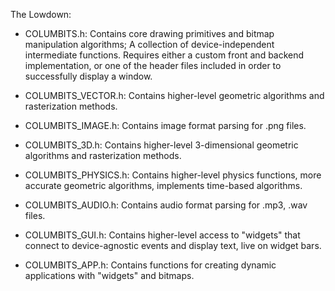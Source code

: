 The Lowdown:

- COLUMBITS.h: Contains core drawing primitives and bitmap manipulation algorithms; A collection of device-independent intermediate functions. Requires either a custom front and backend implementation, or one of the header files included in order to successfully display a window. 

- COLUMBITS_VECTOR.h: Contains higher-level geometric algorithms and rasterization methods. 

- COLUMBITS_IMAGE.h: Contains image format parsing for .png files.

- COLUMBITS_3D.h: Contains higher-level 3-dimensional geometric algorithms and rasterization methods.

- COLUMBITS_PHYSICS.h: Contains higher-level physics functions, more accurate geometric algorithms, implements time-based algorithms.

- COLUMBITS_AUDIO.h: Contains audio format parsing for .mp3, .wav files.

- COLUMBITS_GUI.h: Contains higher-level access to "widgets" that connect to device-agnostic events and display text, live on widget bars. 

- COLUMBITS_APP.h: Contains functions for creating dynamic applications with "widgets" and bitmaps. 
